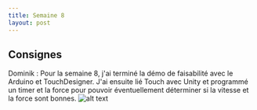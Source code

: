 ```yaml
---
title: Semaine 8
layout: post
---
```


## Consignes

Dominik : Pour la semaine 8, j'ai terminé la démo de faisabilité avec le Arduino et TouchDesigner. J'ai ensuite lié Touch avec Unity et programmé un timer et la force pour pouvoir éventuellement déterminer si la vitesse et la force sont bonnes.
![alt text](demo_semaine8.jpg)

